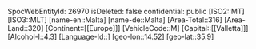 ﻿---
location: [35.9,14.52]
type: Country
tags:
- geo/Country
---
SpocWebEntityId: 26970
isDeleted: false
confidential: public
[ISO2::MT]
[ISO3::MLT]
[name-en::Malta]
[name-de::Malta]
[Area-Total::316]
[Area-Land::320]
[Continent::[[Europe]]]
[VehicleCode::M]
[Capital::[[Valletta]]]
[Alcohol-l::4.3]
[Language-Id::]
[geo-lon::14.52]
[geo-lat::35.9]

